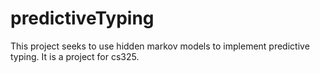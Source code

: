 # predictiveTyping
This project seeks to use hidden markov models to implement predictive typing. It is a project for cs325.

